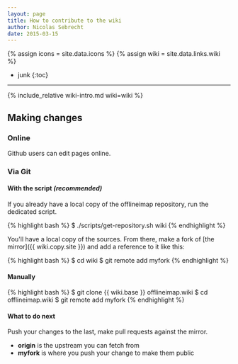 ```yaml
---
layout: page
title: How to contribute to the wiki
author: Nicolas Sebrecht
date: 2015-03-15
---
```

{% assign icons = site.data.icons %}
{% assign wiki = site.data.links.wiki %}


* junk
{:toc}

---

{% include_relative wiki-intro.md wiki=wiki %}


## Making changes

### Online

Github users can edit pages online.

### Via Git

#### With the script *(recommended)*

If you already have a local copy of the offlineimap repository, run the dedicated script.

{% highlight bash %}
$ ./scripts/get-repository.sh wiki
{% endhighlight %}

You'll have a local copy of the sources. From there, make a fork of [the mirror]({{ wiki.copy.site }}) and add a reference to it like this:

{% highlight bash %}
$ cd wiki
$ git remote add myfork <repo-URL-to-the-fork>
{% endhighlight %}


#### Manually

{% highlight bash %}
$ git clone {{ wiki.base }} offlineimap.wiki
$ cd offlineimap.wiki
$ git remote add myfork <repo-URL-to-the-fork>
{% endhighlight %}


#### What to do next

Push your changes to the last, make pull requests against the mirror.

- **origin** is the upstream you can fetch from
- **myfork** is where you push your change to make them public

<!--
vim: expandtab ts=2 :
-->
